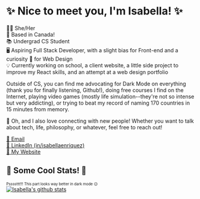 <!--
**isabellaenriquez/isabellaenriquez** is a ✨ _special_ ✨ repository because its `README.md` (this file) appears on your GitHub profile.

Here are some ideas to get you started:

- 🔭 I’m currently working on ...
- 🌱 I’m currently learning ...
- 👯 I’m looking to collaborate on ...
- 🤔 I’m looking for help with ...
- 💬 Ask me about ...
- 📫 How to reach me: ...
- 😄 Pronouns: ...
- ⚡ Fun fact: ...
-->

<!--``` js
const isabella = {
  pronouns: ["she", "her"],
  location: "Canada",
  position: "Student + Incoming Front End Developer @ Nylas",
  studying: [ "CS", "Software Design" ],
  languages: [ Java, Python, JavaScript, HTML, CSS, SQL ],
  frameworks: [ Flask, Django ],
  otherInterests: [ "fashion", "geography", "history", "travel", "web design" ],
}
```-->


# ✨ Nice to meet you, I'm Isabella! ✨
👩‍💻 She/Her<br>
🍁 Based in Canada!<br>
📚 Undergrad CS Student<br>
🖥 Aspiring Full Stack Developer, with a slight bias for Front-end and a curiosity 🧐 for Web Design <br>
💡 Currently working on school, a client website, a little side project to improve my React skills, and an attempt at a web design portfolio
<p>Outside of CS, you can find me advocating for Dark Mode on everything (thank you for finally listening, Github!), doing free courses I find on the Internet, playing video games (mostly life simulation--they're not so intense but very addicting), or trying to beat my record of naming 170 countries in 15 minutes from memory.</p>

<p>👋 Oh, and I also love connecting with new people! Whether you want to talk about tech, life, philosophy, or whatever, feel free to reach out!</p>
<a href="mailto:18ipe@queensu.ca">📧 Email</a><br>
<a href="https://linkedin.com/in/isabellaenriquez">💬 LinkedIn (in/isabellaenriquez)</a><br>
<a href="https://isabellaenriquez.github.io">🔗 My Website</a><br>

## 🧮 Some Cool Stats! 🧮
<sub><sup>Pssssttt!!! This part looks way better in dark mode 😉</sup></sub><br>
[![Isabella's github stats](https://github-readme-stats.vercel.app/api?username=isabellaenriquez&count_private=true&hide=prs,contribs&show_icons=true&theme=tokyonight&hide_border=true)](https://github.com/anuraghazra/github-readme-stats)<br>
<!--[![Top Langs](https://github-readme-stats.vercel.app/api/top-langs/?username=isabellaenriquez&layout=compact&theme=tokyonight&hide_border=true)](https://github.com/anuraghazra/github-readme-stats)-->
